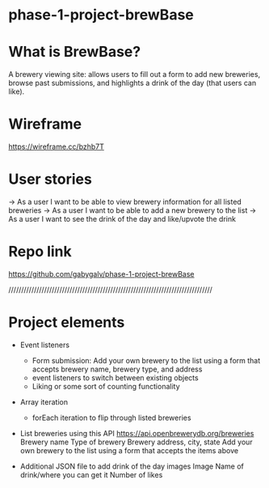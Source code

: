 # phase-1-project-brewBase

# What is BrewBase?
A brewery viewing site: allows users to fill out a form to add new breweries, browse past submissions, and highlights a drink of the day (that users can like). 

# Wireframe
https://wireframe.cc/bzhb7T

# User stories
→ As a user I want to be able to view brewery information for all listed breweries
→ As a user I want to be able to add a new brewery to the list
→ As a user I want to see the drink of the day and like/upvote the drink

# Repo link
https://github.com/gabygalv/phase-1-project-brewBase

////////////////////////////////////////////////////////////////////////////////

# Project elements
- Event listeners
    - Form submission: Add your own brewery to the list using a form that accepts brewery name, brewery type, and address
    - event listeners to switch between existing objects
    - Liking or some sort of counting functionality
- Array iteration
    - forEach iteration to flip through listed breweries

- List breweries using this API https://api.openbrewerydb.org/breweries
    Brewery name
    Type of brewery
    Brewery address, city, state
    Add your own brewery to the list using a form that accepts the items above
- Additional JSON file to add drink of the day images
    Image
    Name of drink/where you can get it
    Number of likes


